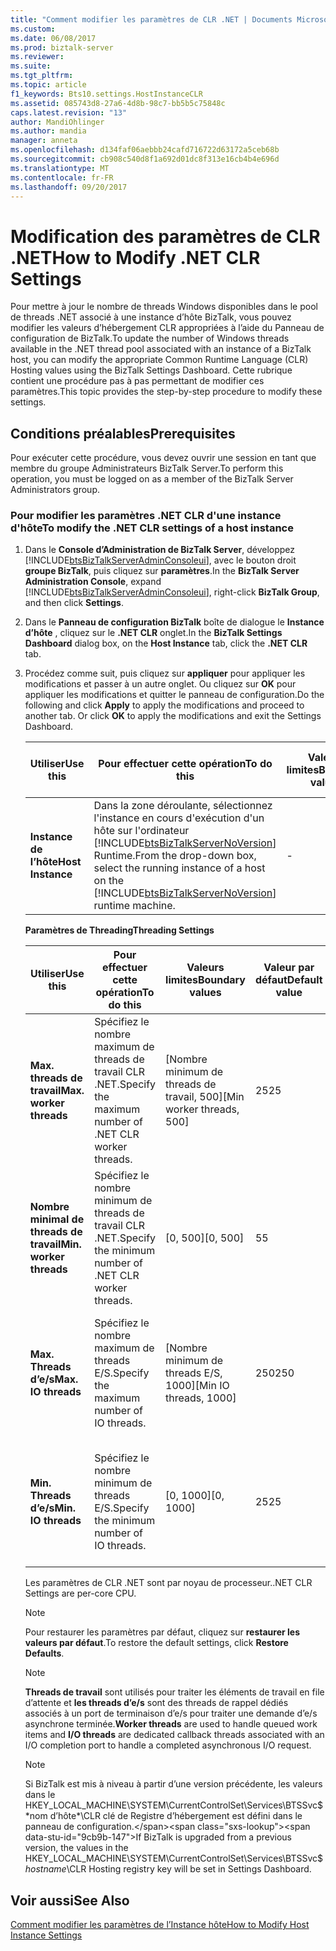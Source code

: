 ```yaml
---
title: "Comment modifier les paramètres de CLR .NET | Documents Microsoft"
ms.custom: 
ms.date: 06/08/2017
ms.prod: biztalk-server
ms.reviewer: 
ms.suite: 
ms.tgt_pltfrm: 
ms.topic: article
f1_keywords: Bts10.settings.HostInstanceCLR
ms.assetid: 085743d8-27a6-4d8b-98c7-bb5b5c75848c
caps.latest.revision: "13"
author: MandiOhlinger
ms.author: mandia
manager: anneta
ms.openlocfilehash: d134faf06aebbb24cafd716722d63172a5ceb68b
ms.sourcegitcommit: cb908c540d8f1a692d01dc8f313e16cb4b4e696d
ms.translationtype: MT
ms.contentlocale: fr-FR
ms.lasthandoff: 09/20/2017
---
```

# <a name="how-to-modify-net-clr-settings"></a><span data-ttu-id="9cb9b-102">Modification des paramètres de CLR .NET</span><span class="sxs-lookup"><span data-stu-id="9cb9b-102">How to Modify .NET CLR Settings</span></span>
<span data-ttu-id="9cb9b-103">Pour mettre à jour le nombre de threads Windows disponibles dans le pool de threads .NET associé à une instance d’hôte BizTalk, vous pouvez modifier les valeurs d’hébergement CLR appropriées à l’aide du Panneau de configuration de BizTalk.</span><span class="sxs-lookup"><span data-stu-id="9cb9b-103">To update the number of Windows threads available in the .NET thread pool associated with an instance of a BizTalk host, you can modify the appropriate Common Runtime Language (CLR) Hosting values using the BizTalk Settings Dashboard.</span></span> <span data-ttu-id="9cb9b-104">Cette rubrique contient une procédure pas à pas permettant de modifier ces paramètres.</span><span class="sxs-lookup"><span data-stu-id="9cb9b-104">This topic provides the step-by-step procedure to modify these settings.</span></span>  
  
## <a name="prerequisites"></a><span data-ttu-id="9cb9b-105">Conditions préalables</span><span class="sxs-lookup"><span data-stu-id="9cb9b-105">Prerequisites</span></span>  
 <span data-ttu-id="9cb9b-106">Pour exécuter cette procédure, vous devez ouvrir une session en tant que membre du groupe Administrateurs BizTalk Server.</span><span class="sxs-lookup"><span data-stu-id="9cb9b-106">To perform this operation, you must be logged on as a member of the BizTalk Server Administrators group.</span></span>  
  
### <a name="to-modify-the-net-clr-settings-of-a-host-instance"></a><span data-ttu-id="9cb9b-107">Pour modifier les paramètres .NET CLR d'une instance d'hôte</span><span class="sxs-lookup"><span data-stu-id="9cb9b-107">To modify the .NET CLR settings of a host instance</span></span>  
  
1.  <span data-ttu-id="9cb9b-108">Dans le **Console d’Administration de BizTalk Server**, développez [!INCLUDE[btsBizTalkServerAdminConsoleui](../includes/btsbiztalkserveradminconsoleui-md.md)], avec le bouton droit **groupe BizTalk**, puis cliquez sur **paramètres**.</span><span class="sxs-lookup"><span data-stu-id="9cb9b-108">In the **BizTalk Server Administration Console**, expand [!INCLUDE[btsBizTalkServerAdminConsoleui](../includes/btsbiztalkserveradminconsoleui-md.md)], right-click **BizTalk Group**, and then click **Settings**.</span></span>  
  
2.  <span data-ttu-id="9cb9b-109">Dans le **Panneau de configuration BizTalk** boîte de dialogue le **Instance d’hôte** , cliquez sur le **.NET CLR** onglet.</span><span class="sxs-lookup"><span data-stu-id="9cb9b-109">In the **BizTalk Settings Dashboard** dialog box, on the **Host Instance** tab, click the **.NET CLR** tab.</span></span>  
  
3.  <span data-ttu-id="9cb9b-110">Procédez comme suit, puis cliquez sur **appliquer** pour appliquer les modifications et passer à un autre onglet. Ou cliquez sur **OK** pour appliquer les modifications et quitter le panneau de configuration.</span><span class="sxs-lookup"><span data-stu-id="9cb9b-110">Do the following and click **Apply** to apply the modifications and proceed to another tab. Or click **OK** to apply the modifications and exit the Settings Dashboard.</span></span>  
  
    |<span data-ttu-id="9cb9b-111">Utiliser</span><span class="sxs-lookup"><span data-stu-id="9cb9b-111">Use this</span></span>|<span data-ttu-id="9cb9b-112">Pour effectuer cette opération</span><span class="sxs-lookup"><span data-stu-id="9cb9b-112">To do this</span></span>|<span data-ttu-id="9cb9b-113">Valeurs limites</span><span class="sxs-lookup"><span data-stu-id="9cb9b-113">Boundary values</span></span>|<span data-ttu-id="9cb9b-114">Valeur par défaut</span><span class="sxs-lookup"><span data-stu-id="9cb9b-114">Default value</span></span>|<span data-ttu-id="9cb9b-115">Mise à jour de la logique</span><span class="sxs-lookup"><span data-stu-id="9cb9b-115">Upgrade logic</span></span>|  
    |--------------|----------------|---------------------|-------------------|-------------------|  
    |<span data-ttu-id="9cb9b-116">**Instance de l’hôte**</span><span class="sxs-lookup"><span data-stu-id="9cb9b-116">**Host Instance**</span></span>|<span data-ttu-id="9cb9b-117">Dans la zone déroulante, sélectionnez l'instance en cours d'exécution d'un hôte sur l'ordinateur [!INCLUDE[btsBizTalkServerNoVersion](../includes/btsbiztalkservernoversion-md.md)] Runtime.</span><span class="sxs-lookup"><span data-stu-id="9cb9b-117">From the drop-down box, select the running instance of a host on the [!INCLUDE[btsBizTalkServerNoVersion](../includes/btsbiztalkservernoversion-md.md)] runtime machine.</span></span>|-|-|-|  
  
     <span data-ttu-id="9cb9b-118">**Paramètres de Threading**</span><span class="sxs-lookup"><span data-stu-id="9cb9b-118">**Threading Settings**</span></span>  
  
    |<span data-ttu-id="9cb9b-119">Utiliser</span><span class="sxs-lookup"><span data-stu-id="9cb9b-119">Use this</span></span>|<span data-ttu-id="9cb9b-120">Pour effectuer cette opération</span><span class="sxs-lookup"><span data-stu-id="9cb9b-120">To do this</span></span>|<span data-ttu-id="9cb9b-121">Valeurs limites</span><span class="sxs-lookup"><span data-stu-id="9cb9b-121">Boundary values</span></span>|<span data-ttu-id="9cb9b-122">Valeur par défaut</span><span class="sxs-lookup"><span data-stu-id="9cb9b-122">Default value</span></span>|<span data-ttu-id="9cb9b-123">Mise à jour de la logique</span><span class="sxs-lookup"><span data-stu-id="9cb9b-123">Upgrade logic</span></span>|  
    |--------------|----------------|---------------------|-------------------|-------------------|  
    |<span data-ttu-id="9cb9b-124">**Max. threads de travail**</span><span class="sxs-lookup"><span data-stu-id="9cb9b-124">**Max. worker threads**</span></span>|<span data-ttu-id="9cb9b-125">Spécifiez le nombre maximum de threads de travail CLR .NET.</span><span class="sxs-lookup"><span data-stu-id="9cb9b-125">Specify the maximum number of .NET CLR worker threads.</span></span>|<span data-ttu-id="9cb9b-126">[Nombre minimum de threads de travail, 500]</span><span class="sxs-lookup"><span data-stu-id="9cb9b-126">[Min worker threads, 500]</span></span>|<span data-ttu-id="9cb9b-127">25</span><span class="sxs-lookup"><span data-stu-id="9cb9b-127">25</span></span>|<span data-ttu-id="9cb9b-128">Faites migrer les paramètres du Registre de l'instance de l'hôte vers les paramètres de l'instance de l'hôte, ignorez Version, Flavor, Flags et MinCompletionPortThreads</span><span class="sxs-lookup"><span data-stu-id="9cb9b-128">Migrate the host instance registry settings to host instance settings, ignore Version, Flavor, Flags, and MinCompletionPortThreads.</span></span>|  
    |<span data-ttu-id="9cb9b-129">**Nombre minimal de threads de travail**</span><span class="sxs-lookup"><span data-stu-id="9cb9b-129">**Min. worker threads**</span></span>|<span data-ttu-id="9cb9b-130">Spécifiez le nombre minimum de threads de travail CLR .NET.</span><span class="sxs-lookup"><span data-stu-id="9cb9b-130">Specify the minimum number of .NET CLR worker threads.</span></span>|<span data-ttu-id="9cb9b-131">[0, 500]</span><span class="sxs-lookup"><span data-stu-id="9cb9b-131">[0, 500]</span></span>|<span data-ttu-id="9cb9b-132">5</span><span class="sxs-lookup"><span data-stu-id="9cb9b-132">5</span></span>|<span data-ttu-id="9cb9b-133">Faites migrer les paramètres du Registre de l'instance de l'hôte vers les paramètres de l'instance de l'hôte, ignorez Version, Flavor, Flags et MinCompletionPortThreads</span><span class="sxs-lookup"><span data-stu-id="9cb9b-133">Migrate the host instance registry settings to host instance settings, ignore Version, Flavor, Flags, and MinCompletionPortThreads.</span></span>|  
    |<span data-ttu-id="9cb9b-134">**Max. Threads d’e/s**</span><span class="sxs-lookup"><span data-stu-id="9cb9b-134">**Max. IO threads**</span></span>|<span data-ttu-id="9cb9b-135">Spécifiez le nombre maximum de threads E/S.</span><span class="sxs-lookup"><span data-stu-id="9cb9b-135">Specify the maximum number of IO threads.</span></span>|<span data-ttu-id="9cb9b-136">[Nombre minimum de threads E/S, 1000]</span><span class="sxs-lookup"><span data-stu-id="9cb9b-136">[Min IO threads, 1000]</span></span>|<span data-ttu-id="9cb9b-137">250</span><span class="sxs-lookup"><span data-stu-id="9cb9b-137">250</span></span>|<span data-ttu-id="9cb9b-138">Faites migrer les paramètres du Registre de l'instance de l'hôte vers les paramètres de l'instance de l'hôte, ignorez Version, Flavor, Flags et MinCompletionPortThreads</span><span class="sxs-lookup"><span data-stu-id="9cb9b-138">Migrate the host instance registry settings to host instance settings, ignore Version, Flavor, Flags, and MinCompletionPortThreads.</span></span>|  
    |<span data-ttu-id="9cb9b-139">**Min. Threads d’e/s**</span><span class="sxs-lookup"><span data-stu-id="9cb9b-139">**Min. IO threads**</span></span>|<span data-ttu-id="9cb9b-140">Spécifiez le nombre minimum de threads E/S.</span><span class="sxs-lookup"><span data-stu-id="9cb9b-140">Specify the minimum number of IO threads.</span></span>|<span data-ttu-id="9cb9b-141">[0, 1000]</span><span class="sxs-lookup"><span data-stu-id="9cb9b-141">[0, 1000]</span></span>|<span data-ttu-id="9cb9b-142">25</span><span class="sxs-lookup"><span data-stu-id="9cb9b-142">25</span></span>|<span data-ttu-id="9cb9b-143">Faites migrer les paramètres du Registre de l'instance de l'hôte vers les paramètres de l'instance de l'hôte, ignorez Version, Flavor, Flags et MinCompletionPortThreads</span><span class="sxs-lookup"><span data-stu-id="9cb9b-143">Migrate the host instance registry settings to host instance settings, ignore Version, Flavor, Flags, and MinCompletionPortThreads.</span></span>|  
  
     <span data-ttu-id="9cb9b-144">Les paramètres de CLR .NET sont par noyau de processeur.</span><span class="sxs-lookup"><span data-stu-id="9cb9b-144">.NET CLR Settings are per-core CPU.</span></span>  
  
    > [!NOTE]
    >  <span data-ttu-id="9cb9b-145">Pour restaurer les paramètres par défaut, cliquez sur **restaurer les valeurs par défaut**.</span><span class="sxs-lookup"><span data-stu-id="9cb9b-145">To restore the default settings, click **Restore Defaults**.</span></span>  
  
    > [!NOTE]
    >  <span data-ttu-id="9cb9b-146">**Threads de travail** sont utilisés pour traiter les éléments de travail en file d’attente et **les threads d’e/s** sont des threads de rappel dédiés associés à un port de terminaison d’e/s pour traiter une demande d’e/s asynchrone terminée.</span><span class="sxs-lookup"><span data-stu-id="9cb9b-146">**Worker threads** are used to handle queued work items and **I/O threads** are dedicated callback threads associated with an I/O completion port to handle a completed asynchronous I/O request.</span></span>  
  
    > [!NOTE]
    >  <span data-ttu-id="9cb9b-147">Si BizTalk est mis à niveau à partir d’une version précédente, les valeurs dans le HKEY_LOCAL_MACHINE\SYSTEM\CurrentControlSet\Services\BTSSvc$*nom d’hôte*\CLR clé de Registre d’hébergement est défini dans le panneau de configuration.</span><span class="sxs-lookup"><span data-stu-id="9cb9b-147">If BizTalk is upgraded from a previous version, the values in the HKEY_LOCAL_MACHINE\SYSTEM\CurrentControlSet\Services\BTSSvc$*hostname*\CLR Hosting registry key will be set in Settings Dashboard.</span></span>  
  
## <a name="see-also"></a><span data-ttu-id="9cb9b-148">Voir aussi</span><span class="sxs-lookup"><span data-stu-id="9cb9b-148">See Also</span></span>  
 [<span data-ttu-id="9cb9b-149">Comment modifier les paramètres de l’Instance hôte</span><span class="sxs-lookup"><span data-stu-id="9cb9b-149">How to Modify Host Instance Settings</span></span>](../core/how-to-modify-host-instance-settings.md)